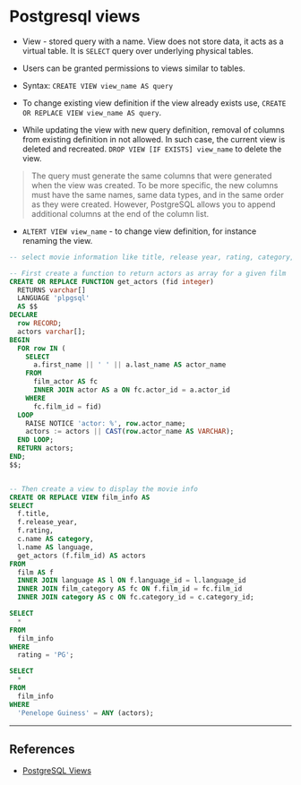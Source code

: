 # Postgresql views

* View - stored query with a name. View does not store data, it acts as a virtual table. It is `SELECT` query over underlying physical tables.

* Users can be granted permissions to views similar to tables.

* Syntax: `CREATE VIEW view_name AS query`

* To change existing view definition if the view already exists use, `CREATE OR REPLACE VIEW view_name AS query`.

* While updating the view with new query definition, removal of columns from existing definition in not allowed. In such case, the current view is deleted and recreated. `DROP VIEW [IF EXISTS] view_name` to delete the view.

> The query must generate the same columns that were generated when the view was created. To be more specific, the new columns must have the same names, same data types, and in the same order as they were created. However, PostgreSQL allows you to append additional columns at the end of the column list.

* `ALTERT VIEW view_name` - to change view definition, for instance renaming the view.

```SQL
-- select movie information like title, release year, rating, category, language and actors.

-- First create a function to return actors as array for a given film
CREATE OR REPLACE FUNCTION get_actors (fid integer)
  RETURNS varchar[]
  LANGUAGE 'plpgsql'
  AS $$
DECLARE
  row RECORD;
  actors varchar[];
BEGIN
  FOR row IN (
    SELECT
      a.first_name || ' ' || a.last_name AS actor_name
    FROM
      film_actor AS fc
      INNER JOIN actor AS a ON fc.actor_id = a.actor_id
    WHERE
      fc.film_id = fid)
  LOOP
    RAISE NOTICE 'actor: %', row.actor_name;
    actors := actors || CAST(row.actor_name AS VARCHAR);
  END LOOP;
  RETURN actors;
END;
$$;


-- Then create a view to display the movie info
CREATE OR REPLACE VIEW film_info AS
SELECT
  f.title,
  f.release_year,
  f.rating,
  c.name AS category,
  l.name AS language,
  get_actors (f.film_id) AS actors
FROM
  film AS f
  INNER JOIN language AS l ON f.language_id = l.language_id
  INNER JOIN film_category AS fc ON f.film_id = fc.film_id
  INNER JOIN category AS c ON fc.category_id = c.category_id;

SELECT
  *
FROM
  film_info
WHERE
  rating = 'PG';

SELECT
  *
FROM
  film_info
WHERE
  'Penelope Guiness' = ANY (actors);
```

---

## References

* [PostgreSQL Views](https://www.postgresqltutorial.com/postgresql-views/)
